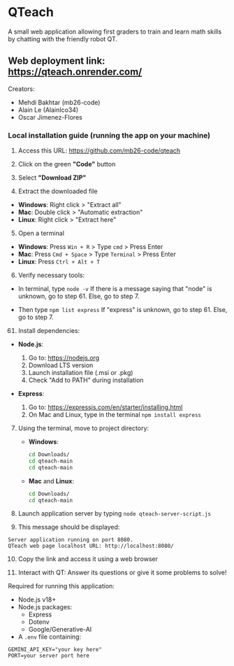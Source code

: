 # QTeach

A small web application allowing first graders to train and learn math skills by chatting with the friendly robot QT.

## Web deployment link: https://qteach.onrender.com/

Creators: 
- Mehdi Bakhtar (mb26-code)
- Alain Le (AlainIco34)
- Oscar Jimenez-Flores


### Local installation guide (running the app on your machine)

1. Access this URL: https://github.com/mb26-code/qteach

2. Click on the green **"Code"** button

3. Select **"Download ZIP"**

4. Extract the downloaded file
  - **Windows**: Right click > "Extract all"
  - **Mac**: Double click > "Automatic extraction"
  - **Linux**: Right click > "Extract here"

5. Open a terminal
  - **Windows**: Press `Win + R` > Type `cmd` > Press Enter
  - **Mac**: Press `Cmd + Space` > Type `Terminal` > Press Enter
  - **Linux**: Press `Ctrl + Alt + T`

6. Verify necessary tools:
  - In terminal, type `node -v`
    If there is a message saying that "node" is unknown, go to step 61.
    Else, go to step 7.

  - Then type `npm list express`
    If "express" is unknown, go to step 61.
    Else, go to step 7.

61. Install dependencies:
  - **Node.js**:
    1. Go to: https://nodejs.org
    2. Download LTS version
    3. Launch installation file (.msi or .pkg)
    4. Check "Add to PATH" during installation

  - **Express**:
    1. Go to: https://expressjs.com/en/starter/installing.html
    2. On Mac and Linux, type in the terminal `npm install express`

7. Using the terminal, move to project directory:
   - **Windows**:
     ```bash
     cd Downloads/
     cd qteach-main
     cd qteach-main
     ```
   - **Mac** and **Linux**:
     ```bash
     cd Downloads/
     cd qteach-main
     ```

8. Launch application server by typing `node qteach-server-script.js`

9. This message should be displayed:
```
Server application running on port 8080.
QTeach web page localhost URL: http://localhost:8080/
```

10. Copy the link and access it using a web browser
  
11. Interact with QT: Answer its questions or give it some problems to solve!



Required for running this application:
- Node.js v18+
- Node.js packages:
  - Express
  - Dotenv
  - Google/Generative-AI
- A `.env` file containing:
```env
GEMINI_API_KEY="your key here"
PORT=your server port here
```
